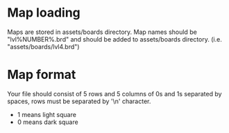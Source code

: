# Map loading
Maps are stored in assets/boards directory. Map names should be "lvl%NUMBER%.brd" and should be added to assets/boards directory. (i.e. "assets/boards/lvl4.brd")
# Map format
Your file should consist of 5 rows and 5 columns of 0s and 1s separated by spaces, rows must be separated by '\n' character.
- 1 means light square
- 0 means dark square
